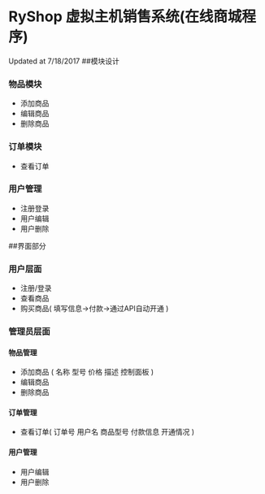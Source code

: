 # RyShop 虚拟主机销售系统(在线商城程序)
Updated at 7/18/2017
##模块设计
### 物品模块
- 添加商品
- 编辑商品
- 删除商品

### 订单模块
- 查看订单

### 用户管理
- 注册登录
- 用户编辑
- 用户删除

##界面部分
### 用户层面
- 注册/登录
- 查看商品
- 购买商品( 填写信息->付款->通过API自动开通 )

### 管理员层面
#### 物品管理
- 添加商品 ( 名称 型号 价格 描述 控制面板 )
- 编辑商品
- 删除商品

#### 订单管理
- 查看订单( 订单号 用户名 商品型号 付款信息 开通情况 )

#### 用户管理
- 用户编辑
- 用户删除

